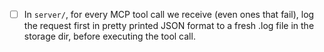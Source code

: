 - [ ] In `server/`, for every MCP tool call we receive (even ones that fail), log the request first in pretty printed JSON format to a fresh .log file in the storage dir, before executing the tool call.
